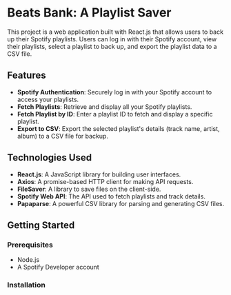 # Beats Bank: A Playlist Saver

This project is a web application built with React.js that allows users to back up their Spotify playlists. Users can log in with their Spotify account, view their playlists, select a playlist to back up, and export the playlist data to a CSV file.

## Features

- **Spotify Authentication**: Securely log in with your Spotify account to access your playlists.
- **Fetch Playlists**: Retrieve and display all your Spotify playlists.
- **Fetch Playlist by ID**: Enter a playlist ID to fetch and display a specific playlist.
- **Export to CSV**: Export the selected playlist's details (track name, artist, album) to a CSV file for backup.

## Technologies Used

- **React.js**: A JavaScript library for building user interfaces.
- **Axios**: A promise-based HTTP client for making API requests.
- **FileSaver**: A library to save files on the client-side.
- **Spotify Web API**: The API used to fetch playlists and track details.
- **Papaparse**: A powerful CSV library for parsing and generating CSV files.

## Getting Started

### Prerequisites

- Node.js 
- A Spotify Developer account

### Installation
